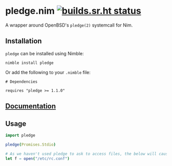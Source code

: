 # pledge.nim [![builds.sr.ht status](https://builds.sr.ht/~euantorano.svg?search=pledge.nim)](https://builds.sr.ht/~euantorano?search=pledge.nim)

A wrapper around OpenBSD's `pledge(2)` systemcall for Nim.

## Installation

`pledge` can be installed using Nimble:

```
nimble install pledge
```

Or add the following to your `.nimble` file:

```
# Dependencies

requires "pledge >= 1.1.0"
```

## [Documentation](https://htmlpreview.github.io/?https://github.com/euantorano/pledge.nim/blob/master/docs/pledge.html)

## Usage

```nim
import pledge

pledge(Promises.Stdio)

# As we haven't used pledge to ask to access files, the below will cause the program to be temrinated with a SIGABRT.
let f = open("/etc/rc.conf")
```
